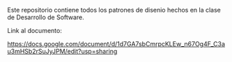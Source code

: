Este repositorio contiene todos los patrones de disenio hechos en la clase de Desarrollo de Software.

Link al documento:

https://docs.google.com/document/d/1d7GA7sbCmrpcKLEw_n67Og4F_C3au3mHSb2rSuJyJPM/edit?usp=sharing

